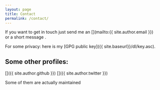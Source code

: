 ```yaml
---
layout: page
title: Contact
permalink: /contact/
---
```


If you want to get in touch just send me an [<i class="fa fa-envelope-o" aria-hidden="true"></i>](mailto:{{ site.author.email }}) or a short message [<i class="fa fa-telegram fa-1x" aria-hidden="true"></i>](https://t.me/ohjeah).

For some privacy: here is my [GPG public key]({{ site.baseurl}}/dl/key.asc).


## Some other profiles:

[<i class="ai ai-researchgate-square ai-2x"></i>](https://www.researchgate.net/profile/Markus_Quade) [<i class="ai ai-google-scholar-square ai-2x"></i>](https://scholar.google.de/citations?user=rGjuWxAAAAAJ) [<i class="ai ai-orcid-square ai-2x"></i>](http://orcid.org/0000-0002-9123-048X) [<i class="fa fa-github-square fa-2x"></i>]({{ site.author.github }}) [<i class="fa fa-twitter-square fa-2x"></i>]({{ site.author.twitter }})

Some of them are actually maintained <i class="fa fa-smile-o" aria-hidden="true"></i>
